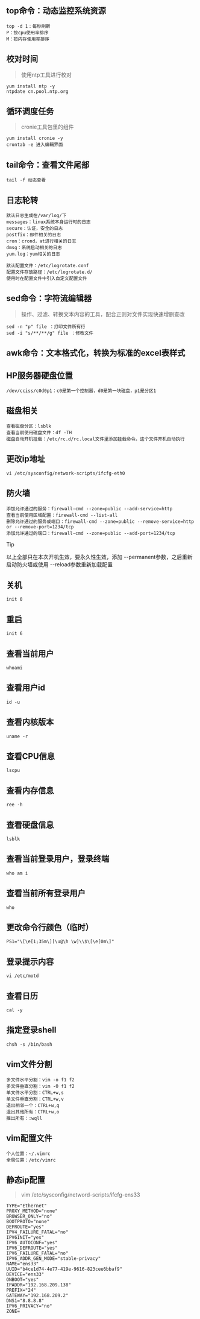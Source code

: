 ## top命令：动态监控系统资源

```
top -d 1：每秒刷新
P：按cpu使用率排序
M：按内存使用率排序
```

## 校对时间

> 使用ntp工具进行校对

```
yum install ntp -y
ntpdate cn.pool.ntp.org
```

## 循环调度任务

> cronie工具包里的组件

```
yum install cronie -y
crontab -e 进入编辑界面
```

## tail命令：查看文件尾部

```
tail -f 动态查看
```

## 日志轮转

```
默认日志生成在/var/log/下
messages：linux系统本身运行时的日志
secure：认证，安全的日志
postfix：邮件相关的日志
cron：crond，at进行相关的日志
dmsg：系统启动相关的日志
yum.log：yum相关的日志

默认配置文件：/etc/logrotate.conf
配置文件存放路径：/etc/logrotate.d/
使用时在配置文件中引入自定义配置文件
```

## sed命令：字符流编辑器

> 操作、过滤、转换文本内容的工具，配合正则对文件实现快速增删查改

```
sed -n "p" file ：打印文件所有行
sed -i "s/**/**/g" file ：修改文件
```

## awk命令：文本格式化，转换为标准的excel表样式

## HP服务器硬盘位置

```
/dev/cciss/c0d0p1：c0是第一个控制器，d0是第一块磁盘，p1是分区1
```

## 磁盘相关

```
查看磁盘分区：lsblk
查看当前使用磁盘文件：df -TH
磁盘自动开机挂载：/etc/rc.d/rc.local文件里添加挂载命令。这个文件开机自动执行
```

## 更改ip地址

```
vi /etc/sysconfig/network-scripts/ifcfg-eth0
```

## 防火墙

```
添加允许通过的服务：firewall-cmd --zone=public --add-service=http
查看当前使用区域配置：firewall-cmd --list-all
删除允许通过的服务或端口：firewall-cmd --zone=public --remove-service=http or --remove-port=1234/tcp
添加允许通过的端口：firewall-cmd --zone=public --add-port=1234/tcp
```

> [!TIP]
> 以上全部只在本次开机生效，要永久性生效，添加 --permanent参数，之后重新启动防火墙或使用 --reload参数重新加载配置

## 关机

```
init 0
```

## 重启

```
init 6
```

## 查看当前用户

```
whoami
```

## 查看用户id

```
id -u
```

## 查看内核版本

```
uname -r
```

## 查看CPU信息

```
lscpu
```

## 查看内存信息

```
ree -h
```

## 查看硬盘信息

```
lsblk
```

## 查看当前登录用户，登录终端

```
who am i
```

## 查看当前所有登录用户

```
who
```

## 更改命令行颜色（临时）

```
PS1="\[\e[1;35m\][\u@\h \w]\\$\[\e[0m\]"
```

## 登录提示内容

```
vi /etc/motd
```

## 查看日历

```
cal -y
```

## 指定登录shell

```
chsh -s /bin/bash
```

## vim文件分割

```
多文件水平分割：vim -o f1 f2
多文件垂直分割：vim -O f1 f2
单文件水平分割：CTRL+w,s
单文件垂直分割：CTRL+w,v
退出相邻一个：CTRL+w,q
退出其他所有：CTRL+w,o
推出所有：:wqll
```

## vim配置文件

```
个人位置：~/.vimrc
全局位置：/etc/vimrc
```

## 静态ip配置

> vim /etc/sysconfig/netword-scripts/ifcfg-ens33

```
TYPE="Ethernet"
PROXY_METHOD="none"
BROWSER_ONLY="no"
BOOTPROTO="none"
DEFROUTE="yes"
IPV4_FAILURE_FATAL="no"
IPV6INIT="yes"
IPV6_AUTOCONF="yes"
IPV6_DEFROUTE="yes"
IPV6_FAILURE_FATAL="no"
IPV6_ADDR_GEN_MODE="stable-privacy"
NAME="ens33"
UUID="b4ce1d74-4e77-419e-9616-823cee6bbaf9"
DEVICE="ens33"
ONBOOT="yes"
IPADDR="192.168.209.138"
PREFIX="24"
GATEWAY="192.168.209.2"
DNS1="8.8.8.8"
IPV6_PRIVACY="no"
ZONE=
```


